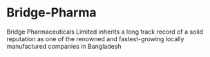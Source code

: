 # Bridge-Pharma
Bridge Pharmaceuticals Limited inherits a long track record of a solid reputation as one of the renowned and fastest-growing locally manufactured companies in Bangladesh 
